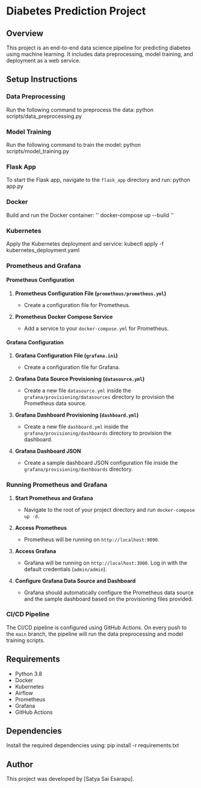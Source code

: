# Diabetes Prediction Project

## Overview
This project is an end-to-end data science pipeline for predicting diabetes using machine learning. It includes data preprocessing, model training, and deployment as a web service.



## Setup Instructions

### Data Preprocessing
Run the following command to preprocess the data:
python scripts/data_preprocessing.py

### Model Training
Run the following command to train the model:
python scripts/model_training.py

### Flask App
To start the Flask app, navigate to the `flask_app` directory and run:
python app.py

### Docker
Build and run the Docker container:
''
docker-compose up --build
''

### Kubernetes
Apply the Kubernetes deployment and service:
kubectl apply -f kubernetes_deployment.yaml


### Prometheus and Grafana

#### Prometheus Configuration

1. **Prometheus Configuration File (`prometheus/prometheus.yml`)**
   - Create a configuration file for Prometheus.

2. **Prometheus Docker Compose Service**
   - Add a service to your `docker-compose.yml` for Prometheus.

#### Grafana Configuration

1. **Grafana Configuration File (`grafana.ini`)**
   - Create a configuration file for Grafana.

2. **Grafana Data Source Provisioning (`datasource.yml`)**
   - Create a new file `datasource.yml` inside the `grafana/provisioning/datasources` directory to provision the Prometheus data source.

3. **Grafana Dashboard Provisioning (`dashboard.yml`)**
   - Create a new file `dashboard.yml` inside the `grafana/provisioning/dashboards` directory to provision the dashboard.

4. **Grafana Dashboard JSON**
   - Create a sample dashboard JSON configuration file inside the `grafana/provisioning/dashboards` directory.

### Running Prometheus and Grafana

1. **Start Prometheus and Grafana**
   - Navigate to the root of your project directory and run `docker-compose up -d`.

2. **Access Prometheus**
   - Prometheus will be running on `http://localhost:9090`.

3. **Access Grafana**
   - Grafana will be running on `http://localhost:3000`. Log in with the default credentials (`admin/admin`).

4. **Configure Grafana Data Source and Dashboard**
   - Grafana should automatically configure the Prometheus data source and the sample dashboard based on the provisioning files provided.

### CI/CD Pipeline
The CI/CD pipeline is configured using GitHub Actions. On every push to the `main` branch, the pipeline will run the data preprocessing and model training scripts.

## Requirements
- Python 3.8
- Docker
- Kubernetes
- Airflow
- Prometheus
- Grafana
- GitHub Actions

## Dependencies
Install the required dependencies using:
pip install -r requirements.txt

## Author
This project was developed by [Satya Sai Esarapu].
